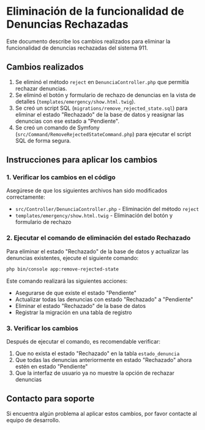 # Eliminación de la funcionalidad de Denuncias Rechazadas

Este documento describe los cambios realizados para eliminar la funcionalidad de denuncias rechazadas del sistema 911.

## Cambios realizados

1. Se eliminó el método `reject` en `DenunciaController.php` que permitía rechazar denuncias.
2. Se eliminó el botón y formulario de rechazo de denuncias en la vista de detalles (`templates/emergency/show.html.twig`).
3. Se creó un script SQL (`migrations/remove_rejected_state.sql`) para eliminar el estado "Rechazado" de la base de datos y reasignar las denuncias con ese estado a "Pendiente".
4. Se creó un comando de Symfony (`src/Command/RemoveRejectedStateCommand.php`) para ejecutar el script SQL de forma segura.

## Instrucciones para aplicar los cambios

### 1. Verificar los cambios en el código

Asegúrese de que los siguientes archivos han sido modificados correctamente:

- `src/Controller/DenunciaController.php` - Eliminación del método `reject`
- `templates/emergency/show.html.twig` - Eliminación del botón y formulario de rechazo

### 2. Ejecutar el comando de eliminación del estado Rechazado

Para eliminar el estado "Rechazado" de la base de datos y actualizar las denuncias existentes, ejecute el siguiente comando:

```bash
php bin/console app:remove-rejected-state
```

Este comando realizará las siguientes acciones:
- Asegurarse de que existe el estado "Pendiente"
- Actualizar todas las denuncias con estado "Rechazado" a "Pendiente"
- Eliminar el estado "Rechazado" de la base de datos
- Registrar la migración en una tabla de registro

### 3. Verificar los cambios

Después de ejecutar el comando, es recomendable verificar:

1. Que no exista el estado "Rechazado" en la tabla `estado_denuncia`
2. Que todas las denuncias anteriormente en estado "Rechazado" ahora estén en estado "Pendiente"
3. Que la interfaz de usuario ya no muestre la opción de rechazar denuncias

## Contacto para soporte

Si encuentra algún problema al aplicar estos cambios, por favor contacte al equipo de desarrollo. 